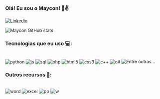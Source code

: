 
###  Olá! Eu sou o Maycon! 😤✌

[![Linkedin](https://img.shields.io/badge/LinkedIn-0077B5?style=for-the-badge&logo=linkedin&logoColor=white)](https://www.linkedin.com/in/mayconddaraujo)

![Maycon GitHub stats](https://github-readme-stats.vercel.app/api?username=maycdog&show_icons=true&theme=highcontrast)

### Tecnologias que eu uso 💻:

<div style="display: inline_block"></br>
  <img align="center" alt="python"src="https://img.shields.io/badge/Python-14354C?style=for-the-badge&logo=python&logoColor=white"/>
  <img align="center" alt="js"src="https://img.shields.io/badge/JavaScript-F7DF1E?style=for-the-badge&logo=javascript&logoColor=black"/>
  <img align="center" alt="sql"src="https://img.shields.io/badge/MySQL-00000F?style=for-the-badge&logo=mysql&logoColor=white"/>
  <img align="center" alt="php"src="https://img.shields.io/badge/PHP-777BB4?style=for-the-badge&logo=php&logoColor=white"/>
  <img align="center" alt="html5"src="https://img.shields.io/badge/HTML5-E34F26?style=for-the-badge&logo=html5&logoColor=white"/>
  <img align="center" alt="css3"src="https://img.shields.io/badge/CSS3-1572B6?style=for-the-badge&logo=css3&logoColor=white"/>
  <img align="center" alt="c++"src="https://img.shields.io/badge/C%2B%2B-00599C?style=for-the-badge&logo=c%2B%2B&logoColor=white"/>
  <img align="center" alt="c#"src="https://img.shields.io/badge/C%23-239120?style=for-the-badge&logo=c-sharp&logoColor=white"/>
  <img align="center "alt="Entre outras..."src="https://media.giphy.com/media/v1.Y2lkPTc5MGI3NjExN3k2NGV3enFjanRycHBid2UxZHlzOTFwcXAzbno3Zjh3d2hlZ3d4aiZlcD12MV9pbnRlcm5hbF9naWZfYnlfaWQmY3Q9Zw/VFwwiVbXK991IE9NzL/giphy.gif"/>
</div>

### Outros recursos 👀:

<div style="display: inline_block"></br>
  <img align="center" alt="word"src="https://img.shields.io/badge/Microsoft_Word-2B579A?style=for-the-badge&logo=microsoft-word&logoColor=white"/>
  <img align="center" alt="excel"src="https://img.shields.io/badge/Microsoft_Excel-217346?style=for-the-badge&logo=microsoft-excel&logoColor=white"/>
  <img align="center" alt="pp"src="https://img.shields.io/badge/Microsoft_PowerPoint-B7472A?style=for-the-badge&logo=microsoft-powerpoint&logoColor=white"/>
  <img align="center" alt="w"src="https://img.shields.io/badge/Windows-0078D6?style=for-the-badge&logo=windows&logoColor=white"/>
</div>

